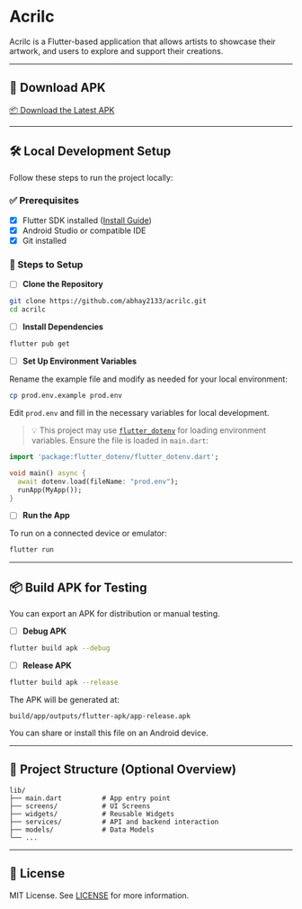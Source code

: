 # Acrilc

Acrilc is a Flutter-based application that allows artists to showcase their artwork, and users to explore and support their creations.

---


## 📱 Download APK

[📦 Download the Latest APK](https://github.com/Amitkumarkoli/Acrilc/releases/latest/download/app-release.apk)

---

## 🛠️ Local Development Setup

Follow these steps to run the project locally:

### ✅ Prerequisites

- [x] Flutter SDK installed ([Install Guide](https://docs.flutter.dev/get-started/install))
- [x] Android Studio or compatible IDE
- [x] Git installed

### 🧰 Steps to Setup

- [ ] **Clone the Repository**

```bash
git clone https://github.com/abhay2133/acrilc.git
cd acrilc
```

- [ ] **Install Dependencies**

```bash
flutter pub get
```

- [ ] **Set Up Environment Variables**

Rename the example file and modify as needed for your local environment:

```bash
cp prod.env.example prod.env
```

Edit `prod.env` and fill in the necessary variables for local development.

> 💡 This project may use [`flutter_dotenv`](https://pub.dev/packages/flutter_dotenv) for loading environment variables. Ensure the file is loaded in `main.dart`:

```dart
import 'package:flutter_dotenv/flutter_dotenv.dart';

void main() async {
  await dotenv.load(fileName: "prod.env");
  runApp(MyApp());
}
```

- [ ] **Run the App**

To run on a connected device or emulator:

```bash
flutter run
```

---

## 📦 Build APK for Testing

You can export an APK for distribution or manual testing.

- [ ] **Debug APK**

```bash
flutter build apk --debug
```

- [ ] **Release APK**

```bash
flutter build apk --release
```

The APK will be generated at:

```
build/app/outputs/flutter-apk/app-release.apk
```

You can share or install this file on an Android device.

---

## 📂 Project Structure (Optional Overview)

```plaintext
lib/
├── main.dart          # App entry point
├── screens/           # UI Screens
├── widgets/           # Reusable Widgets
├── services/          # API and backend interaction
├── models/            # Data Models
└── ...
```

---

## 📄 License

MIT License. See [LICENSE](LICENSE) for more information.
